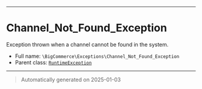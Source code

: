 ***

# Channel_Not_Found_Exception

Exception thrown when a channel cannot be found in the system.



* Full name: `\BigCommerce\Exceptions\Channel_Not_Found_Exception`
* Parent class: [`RuntimeException`](./classes/RuntimeException.md)






***
> Automatically generated on 2025-01-03
